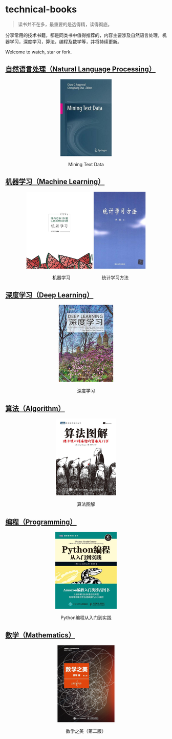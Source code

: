 # technical-books

> 读书并不在多，最重要的是选得精，读得彻底。

分享常用的技术书籍，都是同类书中值得推荐的，内容主要涉及自然语言处理，机器学习，深度学习，算法，编程及数学等，并将持续更新。

Welcome to watch, star or fork.

## [自然语言处理（Natural Language Processing）](https://github.com/lemonhu/technical-books/tree/master/natural_language_processing)

<div align="center">
    <img src="./img/Mining Text Data_Charu C. Aggarwal&Chengxiang Zhai.jpg" height="240px"/>
</div>

<p align="center">Mining Text Data</p>

## [机器学习（Machine Learning）](https://github.com/lemonhu/technical-books/tree/master/machine_learning)

<div align="center">
    <img src="./img/机器学习_周志华.jpg" height="240px"/>
    <img src="./img/统计学习方法_李航.jpg" height="240px"/>
</div>

<p align="center">　　机器学习　　　　　　　统计学习方法</p>

## [深度学习（Deep Learning）](https://github.com/lemonhu/technical-books/tree/master/deep_learning)

<div align="center">
    <img src="./img/深度学习_Ian Goodfellow&Yoshua Bengio&Aaron Courville著_赵申剑&黎彧君等译.jpg" height="240px"/>
</div>

<p align="center">深度学习</p>

## [算法（Algorithm）](https://github.com/lemonhu/technical-books/tree/master/algorithm)

<div align="center">
    <img src="./img/算法图解_Aditya Bhargava著_袁国忠译.jpg" height="240px"/>
</div>

<p align="center">算法图解</p>

## [编程（Programming）](https://github.com/lemonhu/technical-books/tree/master/programming)

<div align="center">
    <img src="./img/Python编程从入门到实践_Eric Matthes著_袁国忠译.jpg" height="240px"/>
</div>

<p align="center">Python编程从入门到实践</p>

## [数学（Mathematics）](https://github.com/lemonhu/technical-books/tree/master/mathematics)

<div align="center">
    <img src="./img/数学之美（第二版）_吴军.jpg" height="240px"/>
</div>

<p align="center">数学之美（第二版）</p>